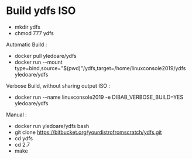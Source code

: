 # Build ydfs ISO

* mkdir ydfs
* chmod 777 ydfs

Automatic Build :

* docker pull yledoare/ydfs
* docker run --mount type=bind,source="$(pwd)"/ydfs,target=/home/linuxconsole2019/ydfs  yledoare/ydfs

Verbose Build, without sharing output ISO :

* docker run --name linuxconsole2019 -e DIBAB_VERBOSE_BUILD=YES yledoare/ydfs

Manual :

* docker run yledoare/ydfs bash
* git clone https://bitbucket.org/yourdistrofromscratch/ydfs.git
* cd ydfs
* cd 2.7
* make 
